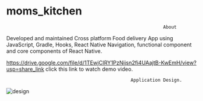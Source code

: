 # moms_kitchen
                                                              About 

Developed and maintained Cross platform Food delivery App using JavaScript, Gradle, Hooks, React Native Navigation, functional component and core components of React Native.

https://drive.google.com/file/d/1TEwjCIRY1PzNijsn2fi4UAajtB-KwEmH/view?usp=share_link click this link to watch demo video.

                                                  Application Design.
![design](https://user-images.githubusercontent.com/100679074/218528494-7263387e-2a17-47a7-ae9f-031e0c311f49.png)
